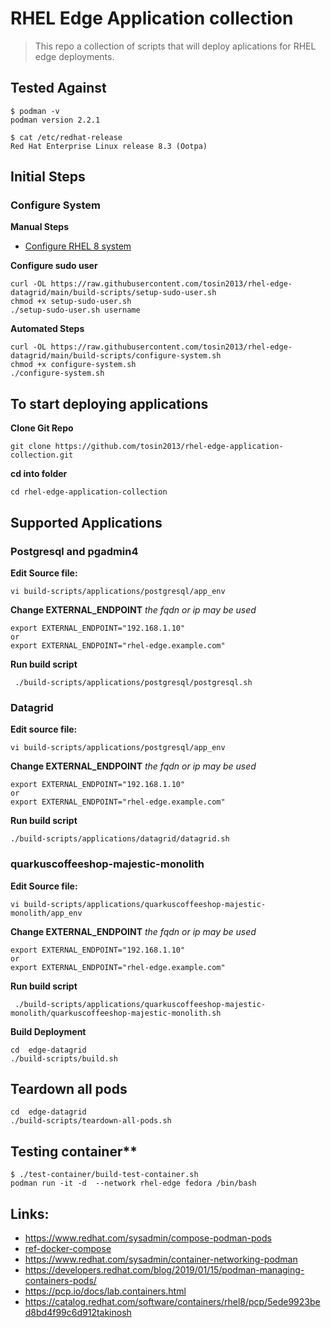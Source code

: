 # RHEL Edge Application collection
> This repo a collection of scripts that will deploy aplications for RHEL edge deployments.

## Tested Against
```
$ podman -v 
podman version 2.2.1

$ cat /etc/redhat-release 
Red Hat Enterprise Linux release 8.3 (Ootpa)
```

## Initial Steps

### Configure System
**Manual Steps**
* [Configure RHEL 8 system](configure-system.md)

**Configure sudo user**
```
curl -OL https://raw.githubusercontent.com/tosin2013/rhel-edge-datagrid/main/build-scripts/setup-sudo-user.sh
chmod +x setup-sudo-user.sh
./setup-sudo-user.sh username
```

**Automated Steps** 
```
curl -OL https://raw.githubusercontent.com/tosin2013/rhel-edge-datagrid/main/build-scripts/configure-system.sh
chmod +x configure-system.sh
./configure-system.sh
```

## To start deploying applications

**Clone Git Repo**
```
git clone https://github.com/tosin2013/rhel-edge-application-collection.git
```

**cd into folder**
```
cd rhel-edge-application-collection
```

## Supported Applications 
### Postgresql and pgadmin4

**Edit Source file:**
```
vi build-scripts/applications/postgresql/app_env
```

**Change EXTERNAL_ENDPOINT**
*the fqdn or ip may be used*
```
export EXTERNAL_ENDPOINT="192.168.1.10"
or 
export EXTERNAL_ENDPOINT="rhel-edge.example.com"
```

**Run build script**
```
 ./build-scripts/applications/postgresql/postgresql.sh 
```

### Datagrid

**Edit source file:**
```
vi build-scripts/applications/postgresql/app_env
```

**Change EXTERNAL_ENDPOINT**
*the fqdn or ip may be used*
```
export EXTERNAL_ENDPOINT="192.168.1.10"
or 
export EXTERNAL_ENDPOINT="rhel-edge.example.com"
```

**Run build script**
```
./build-scripts/applications/datagrid/datagrid.sh 
```

### quarkuscoffeeshop-majestic-monolith

**Edit Source file:**
```
vi build-scripts/applications/quarkuscoffeeshop-majestic-monolith/app_env
```

**Change EXTERNAL_ENDPOINT**
*the fqdn or ip may be used*
```
export EXTERNAL_ENDPOINT="192.168.1.10"
or 
export EXTERNAL_ENDPOINT="rhel-edge.example.com"
```

**Run build script**
```
 ./build-scripts/applications/quarkuscoffeeshop-majestic-monolith/quarkuscoffeeshop-majestic-monolith.sh 
```

**Build Deployment**
```
cd  edge-datagrid
./build-scripts/build.sh 
```

## Teardown all pods
```
cd  edge-datagrid
./build-scripts/teardown-all-pods.sh
```

## Testing container**
```
$ ./test-container/build-test-container.sh
podman run -it -d  --network rhel-edge fedora /bin/bash 
```

## Links: 
* https://www.redhat.com/sysadmin/compose-podman-pods
* [ref-docker-compose](https://stephennimmo.com/ref-docker-compose/)
* https://www.redhat.com/sysadmin/container-networking-podman
* https://developers.redhat.com/blog/2019/01/15/podman-managing-containers-pods/
* https://pcp.io/docs/lab.containers.html
* https://catalog.redhat.com/software/containers/rhel8/pcp/5ede9923bed8bd4f99c6d912takinosh

